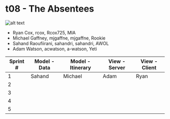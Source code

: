 # t08 - The Absentees
![alt text](https://github.com/csu2017fa314/T08/blob/master/images/missingclass.jpg)
* Ryan Cox, rcox, Rcox725, MIA
* Michael Gaffney, mjgaffne, mjgaffne, Rookie
* Sahand Raoufiirani, sahandri, sahandri, AWOL
* Adam Watson, acwatson, a-watson, Yeti


Sprint # | Model - Data | Model - Itinerary | View - Server | View - Client
-------- | ------------ | ----------------- | ------------- | -------------
 1 | Sahand | Michael | Adam | Ryan ||
 2 ||||||
 3 ||||||
 4 ||||||   
 5 |||||| 


